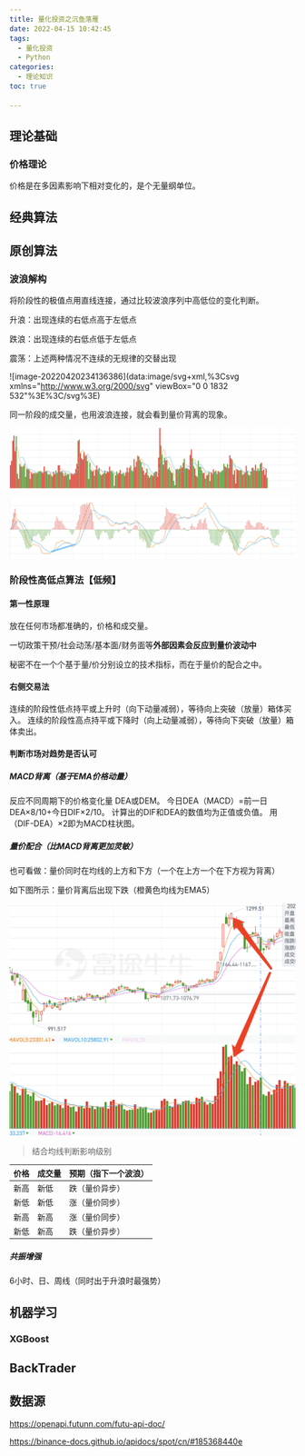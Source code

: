 ```yaml
---
title: 量化投资之沉鱼落雁
date: 2022-04-15 10:42:45
tags:
  - 量化投资
  - Python
categories:
  - 理论知识
toc: true

---
```


## 理论基础

### 价格理论

价格是在多因素影响下相对变化的，是个无量纲单位。

## 经典算法



## 原创算法

### 波浪解构

将阶段性的极值点用直线连接，通过比较波浪序列中高低位的变化判断。

升浪：出现连续的右低点高于左低点

跌浪：出现连续的右低点低于左低点

震荡：上述两种情况不连续的无规律的交替出现

![image-20220420234136386](data:image/svg+xml,%3Csvg xmlns="http://www.w3.org/2000/svg" viewBox="0 0 1832 532"%3E%3C/svg%3E)

同一阶段的成交量，也用波浪连接，就会看到量价背离的现象。

![image-20220420235127104](images/image-20220420235127104.png)

![image-20220420234834247](images/image-20220420234834247.png)

### 阶段性高低点算法【低频】

#### 第一性原理

放在任何市场都准确的，价格和成交量。

一切政策干预/社会动荡/基本面/财务面等**外部因素会反应到量价波动中**

秘密不在一个个基于量/价分别设立的技术指标，而在于量价的配合之中。

#### 右侧交易法

连续的阶段性低点持平或上升时（向下动量减弱），等待向上突破（放量）箱体买入。
连续的阶段性高点持平或下降时（向上动量减弱），等待向下突破（放量）箱体卖出。

#### 判断市场对趋势是否认可

##### MACD背离（基于EMA价格动量）

反应不同周期下的价格变化量
DEA或DEM。
今日DEA（MACD）=前一日DEA×8/10+今日DIF×2/10。
计算出的DIF和DEA的数值均为正值或负值。 
用（DIF-DEA）×2即为MACD柱状图。

##### 量价配合（比MACD背离更加灵敏）

也可看做：量价同时在均线的上方和下方（一个在上方一个在下方视为背离）

如下图所示：量价背离后出现下跌（橙黄色均线为EMA5）

<img src="images/image-20220421011738363.png" alt="image-20220421011738363" style="zoom:67%;" />

> 结合均线判断影响级别

| 价格 | 成交量 | 预期（指下一个波浪） |
| ---- | ------ | -------------------- |
| 新高 | 新低   | 跌（量价异步）       |
| 新低 | 新低   | 涨（量价同步）       |
| 新高 | 新高   | 涨（量价同步）       |
| 新低 | 新高   | 跌（量价异步）       |

##### 共振增强

6小时、日、周线（同时出于升浪时最强势）

## 机器学习

### XGBoost

## BackTrader

## 数据源

https://openapi.futunn.com/futu-api-doc/

https://binance-docs.github.io/apidocs/spot/cn/#185368440e

